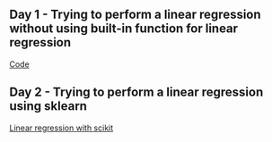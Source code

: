 ## Day 1 - Trying to perform a linear regression without using built-in function for linear regression
[Code](https://github.com/CaiocSiqueira/ai_and_python/blob/master/linear-regression/linear-regression.py)

## Day 2 - Trying to perform a linear regression using sklearn
[Linear regression with scikit](https://github.com/CaiocSiqueira/ai_and_python/blob/master/linear-regression/linear-regression-but-with-builtIn-functions.ipynb)

